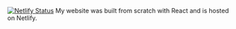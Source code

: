 [![Netlify Status](https://api.netlify.com/api/v1/badges/64a075a1-ef32-430a-814b-79d68380c62b/deploy-status)](https://app.netlify.com/sites/hunterline/deploys)
My website was built from scratch with React and is hosted on Netlify.